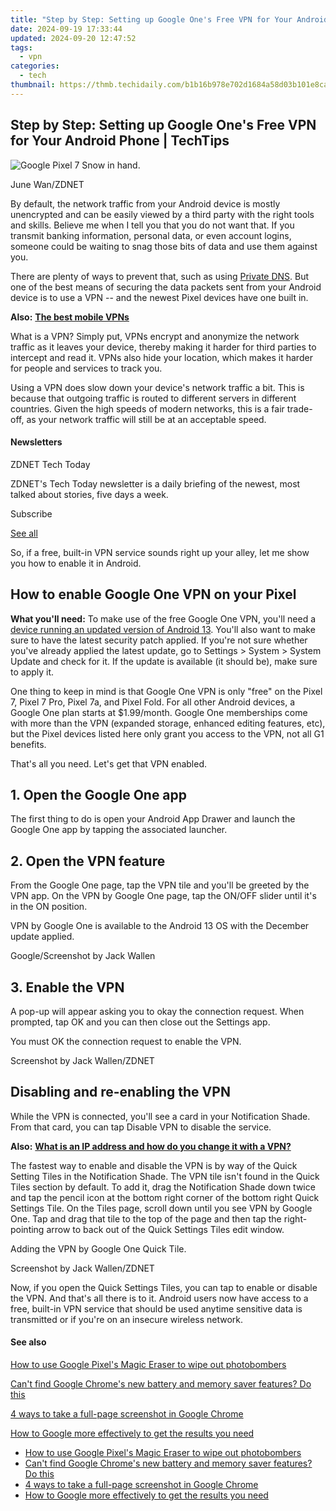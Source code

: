```yaml
---
title: "Step by Step: Setting up Google One's Free VPN for Your Android Phone | TechTips"
date: 2024-09-19 17:33:44
updated: 2024-09-20 12:47:52
tags:
  - vpn
categories:
  - tech
thumbnail: https://thmb.techidaily.com/b1b16b978e702d1684a58d03b101e8cae7dbba962afe3131815c9477f19cbcf4.jpg
---
```


## Step by Step: Setting up Google One's Free VPN for Your Android Phone | TechTips

![Google Pixel 7 Snow in hand.](https://www.zdnet.com/a/img/resize/1201010e6af0bd3b1fb9fc81635db65fa2869356/2022/11/23/08791b05-1218-4c95-b86d-a7d46e642aea/google-pixel-7-snow-hand.jpg?auto=webp&width=1280)

June Wan/ZDNET

By default, the network traffic from your Android device is mostly unencrypted and can be easily viewed by a third party with the right tools and skills. Believe me when I tell you that you do not want that. If you transmit banking information, personal data, or even account logins, someone could be waiting to snag those bits of data and use them against you. 

There are plenty of ways to prevent that, such as using [Private DNS](https://www.zdnet.com/article/what-is-private-dns-mode-on-android-and-how-do-you-enable-it/). But one of the best means of securing the data packets sent from your Android device is to use a VPN -- and the newest Pixel devices have one built in.

**Also:** [**The best mobile VPNs**](https://www.zdnet.com/article/best-mobile-vpn/)

What is a VPN? Simply put, VPNs encrypt and anonymize the network traffic as it leaves your device, thereby making it harder for third parties to intercept and read it. VPNs also hide your location, which makes it harder for people and services to track you.

Using a VPN does slow down your device's network traffic a bit. This is because that outgoing traffic is routed to different servers in different countries. Given the high speeds of modern networks, this is a fair trade-off, as your network traffic will still be at an acceptable speed. 

#### Newsletters

ZDNET Tech Today

ZDNET's Tech Today newsletter is a daily briefing of the newest, most talked about stories, five days a week.

 Subscribe

[See all](https://www.zdnet.com/newsletters/)

So, if a free, built-in VPN service sounds right up your alley, let me show you how to enable it in Android.

## How to enable Google One VPN on your Pixel 

**What you'll need:** To make use of the free Google One VPN, you'll need a [device running an updated version of Android 13](https://www.zdnet.com/article/android-13-is-officially-here-if-you-have-the-right-kind-of-phone-that-is/). You'll also want to make sure to have the latest security patch applied. If you're not sure whether you've already applied the latest update, go to Settings > System > System Update and check for it. If the update is available (it should be), make sure to apply it. 

One thing to keep in mind is that Google One VPN is only "free" on the Pixel 7, Pixel 7 Pro, Pixel 7a, and Pixel Fold. For all other Android devices, a Google One plan starts at $1.99/month. Google One memberships come with more than the VPN (expanded storage, enhanced editing features, etc), but the Pixel devices listed here only grant you access to the VPN, not all G1 benefits.

That's all you need. Let's get that VPN enabled.

## 1\. Open the Google One app

The first thing to do is open your Android App Drawer and launch the Google One app by tapping the associated launcher.

## 2\. Open the VPN feature

From the Google One page, tap the VPN tile and you'll be greeted by the VPN app. On the VPN by Google One page, tap the ON/OFF slider until it's in the ON position.

VPN by Google One is available to the Android 13 OS with the December update applied.

Google/Screenshot by Jack Wallen

## 3\. Enable the VPN

A pop-up will appear asking you to okay the connection request. When prompted, tap OK and you can then close out the Settings app.

You must OK the connection request to enable the VPN.

Screenshot by Jack Wallen/ZDNET

## Disabling and re-enabling the VPN

While the VPN is connected, you'll see a card in your Notification Shade. From that card, you can tap Disable VPN to disable the service.

**Also:** [**What is an IP address and how do you change it with a VPN?**](https://www.zdnet.com/article/how-to-change-your-ip-address-why-youd-want-to-and-when-you-shouldnt/)

The fastest way to enable and disable the VPN is by way of the Quick Setting Tiles in the Notification Shade. The VPN tile isn't found in the Quick Tiles section by default. To add it, drag the Notification Shade down twice and tap the pencil icon at the bottom right corner of the bottom right Quick Settings Tile. On the Tiles page, scroll down until you see VPN by Google One. Tap and drag that tile to the top of the page and then tap the right-pointing arrow to back out of the Quick Settings Tiles edit window.

Adding the VPN by Google One Quick Tile.

Screenshot by Jack Wallen/ZDNET

Now, if you open the Quick Settings Tiles, you can tap to enable or disable the VPN. And that's all there is to it. Android users now have access to a free, built-in VPN service that should be used anytime sensitive data is transmitted or if you're on an insecure wireless network. 

#### See also

[How to use Google Pixel's Magic Eraser to wipe out photobombers](https://www.zdnet.com/article/how-to-use-magic-eraser-on-the-google-pixel/ "How to use Google Pixel's Magic Eraser to wipe out photobombers")

[Can't find Google Chrome's new battery and memory saver features? Do this](https://www.zdnet.com/article/cant-find-google-chromes-new-battery-and-memory-saver-features-do-this/ "Can't find Google Chrome's new battery and memory saver features? Do this")

[4 ways to take a full-page screenshot in Google Chrome](https://www.zdnet.com/article/how-to-take-a-full-page-screenshot-in-google-chrome/ "4 ways to take a full-page screenshot in Google Chrome")

[How to Google more effectively to get the results you need](https://www.zdnet.com/article/how-to-use-google-search-more-effectively-to-get-the-results-you-need/ "How to Google more effectively to get the results you need")

* [How to use Google Pixel's Magic Eraser to wipe out photobombers](https://www.zdnet.com/article/how-to-use-magic-eraser-on-the-google-pixel/ "How to use Google Pixel's Magic Eraser to wipe out photobombers")
* [Can't find Google Chrome's new battery and memory saver features? Do this](https://www.zdnet.com/article/cant-find-google-chromes-new-battery-and-memory-saver-features-do-this/ "Can't find Google Chrome's new battery and memory saver features? Do this")
* [4 ways to take a full-page screenshot in Google Chrome](https://www.zdnet.com/article/how-to-take-a-full-page-screenshot-in-google-chrome/ "4 ways to take a full-page screenshot in Google Chrome")
* [How to Google more effectively to get the results you need](https://www.zdnet.com/article/how-to-use-google-search-more-effectively-to-get-the-results-you-need/ "How to Google more effectively to get the results you need")

<ins class="adsbygoogle"
     style="display:block"
     data-ad-format="autorelaxed"
     data-ad-client="ca-pub-7571918770474297"
     data-ad-slot="1223367746"></ins>



<ins class="adsbygoogle"
     style="display:block"
     data-ad-client="ca-pub-7571918770474297"
     data-ad-slot="8358498916"
     data-ad-format="auto"
     data-full-width-responsive="true"></ins>

